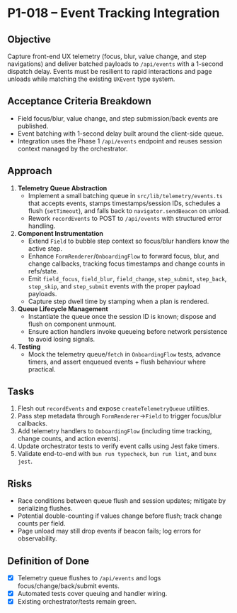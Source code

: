 # P1-018 – Event Tracking Integration

## Objective
Capture front-end UX telemetry (focus, blur, value change, and step navigations) and deliver batched payloads to `/api/events` with a 1-second dispatch delay. Events must be resilient to rapid interactions and page unloads while matching the existing `UXEvent` type system.

## Acceptance Criteria Breakdown
- Field focus/blur, value change, and step submission/back events are published.
- Event batching with 1-second delay built around the client-side queue.
- Integration uses the Phase 1 `/api/events` endpoint and reuses session context managed by the orchestrator.

## Approach
1. **Telemetry Queue Abstraction**
   - Implement a small batching queue in `src/lib/telemetry/events.ts` that accepts events, stamps timestamps/session IDs, schedules a flush (`setTimeout`), and falls back to `navigator.sendBeacon` on unload.
   - Rework `recordEvents` to POST to `/api/events` with structured error handling.
2. **Component Instrumentation**
   - Extend `Field` to bubble step context so focus/blur handlers know the active step.
   - Enhance `FormRenderer`/`OnboardingFlow` to forward focus, blur, and change callbacks, tracking focus timestamps and change counts in refs/state.
   - Emit `field_focus`, `field_blur`, `field_change`, `step_submit`, `step_back`, `step_skip`, and `step_submit` events with the proper payload payloads.
   - Capture step dwell time by stamping when a plan is rendered.
3. **Queue Lifecycle Management**
   - Instantiate the queue once the session ID is known; dispose and flush on component unmount.
   - Ensure action handlers invoke queueing before network persistence to avoid losing signals.
4. **Testing**
   - Mock the telemetry queue/`fetch` in `OnboardingFlow` tests, advance timers, and assert enqueued events + flush behaviour where practical.

## Tasks
1. Flesh out `recordEvents` and expose `createTelemetryQueue` utilities.
2. Pass step metadata through `FormRenderer`→`Field` to trigger focus/blur callbacks.
3. Add telemetry handlers to `OnboardingFlow` (including time tracking, change counts, and action events).
4. Update orchestrator tests to verify event calls using Jest fake timers.
5. Validate end-to-end with `bun run typecheck`, `bun run lint`, and `bunx jest`.

## Risks
- Race conditions between queue flush and session updates; mitigate by serializing flushes.
- Potential double-counting if values change before flush; track change counts per field.
- Page unload may still drop events if beacon fails; log errors for observability.

## Definition of Done
- [x] Telemetry queue flushes to `/api/events` and logs focus/change/back/submit events.
- [x] Automated tests cover queuing and handler wiring.
- [x] Existing orchestrator/tests remain green.
